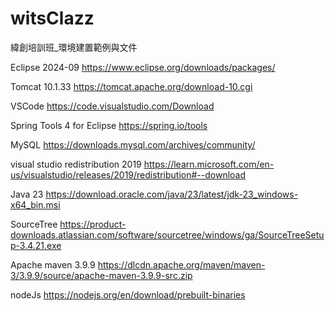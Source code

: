 # witsClazz
緯創培訓班_環境建置範例與文件

Eclipse 2024-09
https://www.eclipse.org/downloads/packages/

Tomcat 10.1.33
https://tomcat.apache.org/download-10.cgi

VSCode
https://code.visualstudio.com/Download

Spring Tools 4 for Eclipse
https://spring.io/tools

MySQL
https://downloads.mysql.com/archives/community/

visual studio redistribution  2019
https://learn.microsoft.com/en-us/visualstudio/releases/2019/redistribution#--download

Java 23
https://download.oracle.com/java/23/latest/jdk-23_windows-x64_bin.msi

SourceTree
https://product-downloads.atlassian.com/software/sourcetree/windows/ga/SourceTreeSetup-3.4.21.exe

Apache maven 3.9.9
https://dlcdn.apache.org/maven/maven-3/3.9.9/source/apache-maven-3.9.9-src.zip

nodeJs
https://nodejs.org/en/download/prebuilt-binaries